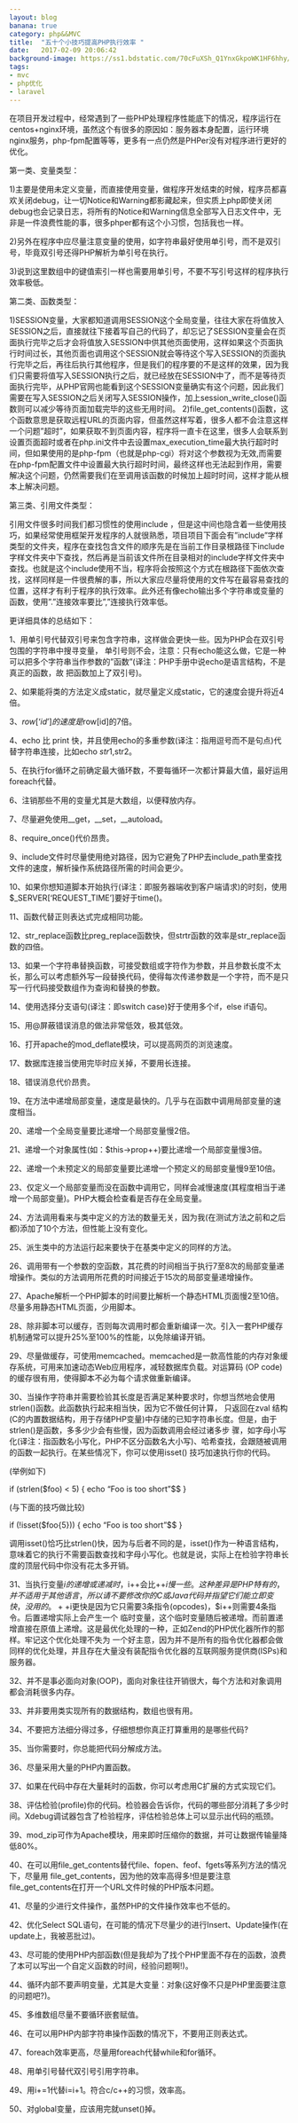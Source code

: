 ```yaml
---
layout: blog
banana: true
category: php&&MVC
title:  "五十个小技巧提高PHP执行效率 "
date:   2017-02-09 20:06:42
background-image: https://ss1.bdstatic.com/70cFuXSh_Q1YnxGkpoWK1HF6hhy/it/u=1960385107,2384271668&fm=27&gp=0.jpg
tags:
- mvc
- php优化
- laravel
---
```

在项目开发过程中，经常遇到了一些PHP处理程序性能底下的情况，程序运行在centos+nginx环境，虽然这个有很多的原因如：服务器本身配置，运行环境nginx服务，php-fpm配置等等，更多有一点仍然是PHPer没有对程序进行更好的优化。

第一类、变量类型：

1)主要是使用未定义变量，而直接使用变量，做程序开发结束的时候，程序员都喜欢关闭debug，让一切Notice和Warning都影藏起来，但实质上php即使关闭debug也会记录日志，将所有的Notice和Warning信息全部写入日志文件中，无非是一件浪费性能的事，很多phper都有这个小习惯，包括我也一样。

2)另外在程序中应尽量注意变量的使用，如字符串最好使用单引号，而不是双引号，毕竟双引号还得PHP解析为单引号在执行。

3)说到这里数组中的键值索引一样也需要用单引号，不要不写引号这样的程序执行效率极低。

第二类、函数类型：

1)SESSION变量，大家都知道调用SESSION这个全局变量，往往大家在将值放入SESSION之后，直接就往下接着写自己的代码了，却忘记了SESSION变量会在页面执行完毕之后才会将值放入SESSION中供其他页面使用，这样如果这个页面执行时间过长，其他页面也调用这个SESSION就会等待这个写入SESSION的页面执行完毕之后，再往后执行其他程序，但是我们的程序要的不是这样的效果，因为我们只需要将值写入SESSION执行之后，就已经放在SESSION中了，而不是等待页面执行完毕，从PHP官网也能看到这个SESSION变量确实有这个问题，因此我们需要在写入SESSION之后关闭写入SESSION操作，加上session_write_close()函数则可以减少等待页面加载完毕的这些无用时间。
2)file_get_contents()函数，这个函数意思是获取远程URL的页面内容，但虽然这样写着，很多人都不会注意这样一个问题”超时”，如果获取不到页面内容，程序将一直卡在这里，很多人会联系到设置页面超时或者在php.ini文件中去设置max_execution_time最大执行超时时间，但如果使用的是php-fpm（也就是php-cgi）将对这个参数视为无效,而需要在php-fpm配置文件中设置最大执行超时时间，最终这样也无法起到作用，需要解决这个问题，仍然需要我们在至调用该函数的时候加上超时时间，这样才能从根本上解决问题。

第三类、引用文件类型：

引用文件很多时间我们都习惯性的使用include ，但是这中间也隐含着一些使用技巧，如果经常使用框架开发程序的人就很熟悉，项目项目下面会有”include”字样类型的文件夹，程序在查找包含文件的顺序先是在当前工作目录根路径下include字样文件夹中下查找，然后再是当前该文件所在目录相对的include字样文件夹中查找。也就是这个include使用不当，程序将会按照这个方式在根路径下面依次查找，这样同样是一件很费解的事，所以大家应尽量将使用的文件写在最容易查找的位置，这样才有利于程序的执行效率。此外还有像echo输出多个字符串或变量的函数，使用”.”连接效率要比”,”连接执行效率低。

更详细具体的总结如下：

1、用单引号代替双引号来包含字符串，这样做会更快一些。因为PHP会在双引号包围的字符串中搜寻变量， 单引号则不会，注意：只有echo能这么做，它是一种可以把多个字符串当作参数的”函数”(译注：PHP手册中说echo是语言结构，不是真正的函数，故 把函数加上了双引号)。

2、如果能将类的方法定义成static，就尽量定义成static，它的速度会提升将近4倍。

3、$row[‘id’] 的速度是$row[id]的7倍。

4、echo 比 print 快，并且使用echo的多重参数(译注：指用逗号而不是句点)代替字符串连接，比如echo $str1,$str2。

5、在执行for循环之前确定最大循环数，不要每循环一次都计算最大值，最好运用foreach代替。

6、注销那些不用的变量尤其是大数组，以便释放内存。

7、尽量避免使用__get，__set，__autoload。

8、require_once()代价昂贵。

9、include文件时尽量使用绝对路径，因为它避免了PHP去include_path里查找文件的速度，解析操作系统路径所需的时间会更少。

10、如果你想知道脚本开始执行(译注：即服务器端收到客户端请求)的时刻，使用$_SERVER[‘REQUEST_TIME’]要好于time()。

11、函数代替正则表达式完成相同功能。

12、str_replace函数比preg_replace函数快，但strtr函数的效率是str_replace函数的四倍。

13、如果一个字符串替换函数，可接受数组或字符作为参数，并且参数长度不太长，那么可以考虑额外写一段替换代码，使得每次传递参数是一个字符，而不是只写一行代码接受数组作为查询和替换的参数。

14、使用选择分支语句(译注：即switch case)好于使用多个if，else if语句。

15、用@屏蔽错误消息的做法非常低效，极其低效。

16、打开apache的mod_deflate模块，可以提高网页的浏览速度。

17、数据库连接当使用完毕时应关掉，不要用长连接。

18、错误消息代价昂贵。

19、在方法中递增局部变量，速度是最快的。几乎与在函数中调用局部变量的速度相当。

20、递增一个全局变量要比递增一个局部变量慢2倍。

21、递增一个对象属性(如：$this->prop++)要比递增一个局部变量慢3倍。

22、递增一个未预定义的局部变量要比递增一个预定义的局部变量慢9至10倍。

23、仅定义一个局部变量而没在函数中调用它，同样会减慢速度(其程度相当于递增一个局部变量)。PHP大概会检查看是否存在全局变量。

24、方法调用看来与类中定义的方法的数量无关，因为我(在测试方法之前和之后都)添加了10个方法，但性能上没有变化。

25、派生类中的方法运行起来要快于在基类中定义的同样的方法。

26、调用带有一个参数的空函数，其花费的时间相当于执行7至8次的局部变量递增操作。类似的方法调用所花费的时间接近于15次的局部变量递增操作。

27、Apache解析一个PHP脚本的时间要比解析一个静态HTML页面慢2至10倍。尽量多用静态HTML页面，少用脚本。

28、除非脚本可以缓存，否则每次调用时都会重新编译一次。引入一套PHP缓存机制通常可以提升25%至100%的性能，以免除编译开销。

29、尽量做缓存，可使用memcached。memcached是一款高性能的内存对象缓存系统，可用来加速动态Web应用程序，减轻数据库负载。对运算码 (OP code)的缓存很有用，使得脚本不必为每个请求做重新编译。

30、当操作字符串并需要检验其长度是否满足某种要求时，你想当然地会使用strlen()函数。此函数执行起来相当快，因为它不做任何计算， 只返回在zval 结构(C的内置数据结构，用于存储PHP变量)中存储的已知字符串长度。但是，由于strlen()是函数，多多少少会有些慢，因为函数调用会经过诸多步 骤，如字母小写化(译注：指函数名小写化，PHP不区分函数名大小写)、哈希查找，会跟随被调用的函数一起执行。在某些情况下，你可以使用isset() 技巧加速执行你的代码。

(举例如下)

if (strlen($foo) < 5) { echo “Foo is too short”$$ }

(与下面的技巧做比较)

if (!isset($foo{5})) { echo “Foo is too short”$$ }

调用isset()恰巧比strlen()快，因为与后者不同的是，isset()作为一种语言结构，意味着它的执行不需要函数查找和字母小写化。也就是说，实际上在检验字符串长度的顶层代码中你没有花太多开销。

31、当执行变量$i的递增或递减时，$i++会比++$i慢一些。这种差异是PHP特有的，并不适用于其他语言，所以请不要修改你的C或 Java代码并指望它们能立即变快，没用的。++$i更快是因为它只需要3条指令(opcodes)，$i++则需要4条指令。后置递增实际上会产生一个 临时变量，这个临时变量随后被递增。而前置递增直接在原值上递增。这是最优化处理的一种，正如Zend的PHP优化器所作的那样。牢记这个优化处理不失为 一个好主意，因为并不是所有的指令优化器都会做同样的优化处理，并且存在大量没有装配指令优化器的互联网服务提供商(ISPs)和服务器。

32、并不是事必面向对象(OOP)，面向对象往往开销很大，每个方法和对象调用都会消耗很多内存。

33、并非要用类实现所有的数据结构，数组也很有用。

34、不要把方法细分得过多，仔细想想你真正打算重用的是哪些代码?

35、当你需要时，你总能把代码分解成方法。

36、尽量采用大量的PHP内置函数。

37、如果在代码中存在大量耗时的函数，你可以考虑用C扩展的方式实现它们。

38、评估检验(profile)你的代码。检验器会告诉你，代码的哪些部分消耗了多少时间。Xdebug调试器包含了检验程序，评估检验总体上可以显示出代码的瓶颈。

39、mod_zip可作为Apache模块，用来即时压缩你的数据，并可让数据传输量降低80%。

40、在可以用file_get_contents替代file、fopen、feof、fgets等系列方法的情况下，尽量用 file_get_contents，因为他的效率高得多!但是要注意file_get_contents在打开一个URL文件时候的PHP版本问题。

41、尽量的少进行文件操作，虽然PHP的文件操作效率也不低的。

42、优化Select SQL语句，在可能的情况下尽量少的进行Insert、Update操作(在update上，我被恶批过)。

43、尽可能的使用PHP内部函数(但是我却为了找个PHP里面不存在的函数，浪费了本可以写出一个自定义函数的时间，经验问题啊!)。

44、循环内部不要声明变量，尤其是大变量：对象(这好像不只是PHP里面要注意的问题吧?)。

45、多维数组尽量不要循环嵌套赋值。

46、在可以用PHP内部字符串操作函数的情况下，不要用正则表达式。

47、foreach效率更高，尽量用foreach代替while和for循环。

48、用单引号替代双引号引用字符串。

49、用i+=1代替i=i+1。符合c/c++的习惯，效率高。

50、对global变量，应该用完就unset()掉。
